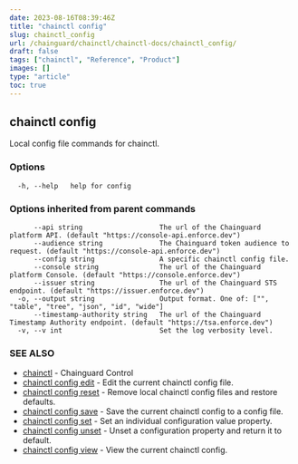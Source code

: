 ```yaml
---
date: 2023-08-16T08:39:46Z
title: "chainctl config"
slug: chainctl_config
url: /chainguard/chainctl/chainctl-docs/chainctl_config/
draft: false
tags: ["chainctl", "Reference", "Product"]
images: []
type: "article"
toc: true
---
```

## chainctl config

Local config file commands for chainctl.

### Options

```
  -h, --help   help for config
```

### Options inherited from parent commands

```
      --api string                   The url of the Chainguard platform API. (default "https://console-api.enforce.dev")
      --audience string              The Chainguard token audience to request. (default "https://console-api.enforce.dev")
      --config string                A specific chainctl config file.
      --console string               The url of the Chainguard platform Console. (default "https://console.enforce.dev")
      --issuer string                The url of the Chainguard STS endpoint. (default "https://issuer.enforce.dev")
  -o, --output string                Output format. One of: ["", "table", "tree", "json", "id", "wide"]
      --timestamp-authority string   The url of the Chainguard Timestamp Authority endpoint. (default "https://tsa.enforce.dev")
  -v, --v int                        Set the log verbosity level.
```

### SEE ALSO

* [chainctl](/chainguard/chainctl/chainctl-docs/chainctl/)	 - Chainguard Control
* [chainctl config edit](/chainguard/chainctl/chainctl-docs/chainctl_config_edit/)	 - Edit the current chainctl config file.
* [chainctl config reset](/chainguard/chainctl/chainctl-docs/chainctl_config_reset/)	 - Remove local chainctl config files and restore defaults.
* [chainctl config save](/chainguard/chainctl/chainctl-docs/chainctl_config_save/)	 - Save the current chainctl config to a config file.
* [chainctl config set](/chainguard/chainctl/chainctl-docs/chainctl_config_set/)	 - Set an individual configuration value property.
* [chainctl config unset](/chainguard/chainctl/chainctl-docs/chainctl_config_unset/)	 - Unset a configuration property and return it to default.
* [chainctl config view](/chainguard/chainctl/chainctl-docs/chainctl_config_view/)	 - View the current chainctl config.


